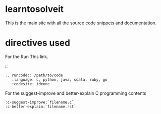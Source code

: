 learntosolveit
==============

This is the main site with all the source code snippets and documentation.


directives used
===============

For the Run This link.

::

    .. runcode:: /path/to/code
       :language: c, python, java, scala, ruby, go
       :codesite: ideone

For the suggest-improve and better-explain C programming contents

    :c-suggest-improve:`filename.c`
    :c-better-explain:`filename.rst`

